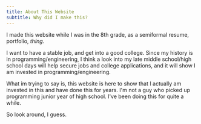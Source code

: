 ```yaml
---
title: About This Website
subtitle: Why did I make this?
---
```


I made this website while I was in the 8th grade, as a semiformal resume, portfolio, _thing._

I want to have a stable job, and get into a good college. Since my history is in programming/engineering, I think a look
into my late middle school/high school days will help secure jobs and college applications, and it will show I am invested in programming/engineering.

What im trying to say is, this website is here to show that I actually am invested in this and have done this for years.
I'm not a guy who picked up programming junior year of high school. I've been doing this for quite a while.

So look around, I guess.